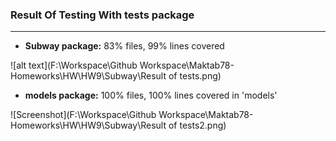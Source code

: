 ### Result Of Testing With tests package

---
+ __Subway package:__ 83% files, 99% lines covered

![alt text](F:\Workspace\Github Workspace\Maktab78-Homeworks\HW\HW9\Subway\Result of tests.png)

+ __models package:__ 100% files, 100% lines covered in 'models'

[//]: # (![alt text]&#40;F:\Workspace\Github Workspace\Maktab78-Homeworks\HW\HW9\Subway\Result of tests2.png&#41;)


![Screenshot](F:\Workspace\Github Workspace\Maktab78-Homeworks\HW\HW9\Subway\Result of tests2.png)
